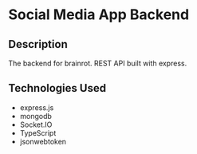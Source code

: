 # Social Media App Backend

## Description
The backend for brainrot. REST API built with express.

## Technologies Used
- express.js
- mongodb
- Socket.IO
- TypeScript
- jsonwebtoken
